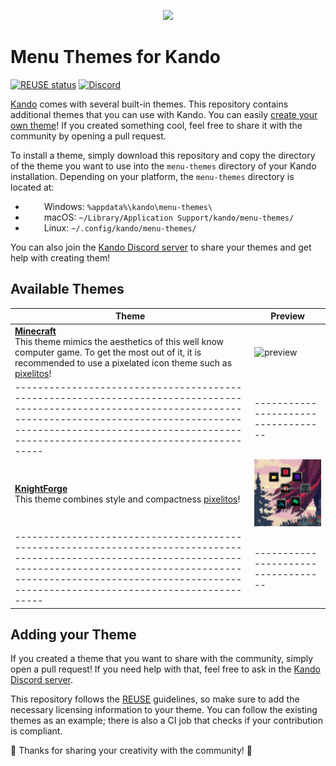<!--
SPDX-FileCopyrightText: Simon Schneegans <code@simonschneegans.de>
SPDX-License-Identifier: CC-BY-4.0
-->

<p align="center">
  <img src="banner.png" />
</p>

# Menu Themes for Kando

[![REUSE status](https://api.reuse.software/badge/github.com/kando-menu/menu-themes)](https://api.reuse.software/info/github.com/kando-menu/menu-themes)
[![Discord](https://img.shields.io/discord/1124300911574003732?logo=discord&label=Discord&color=%235865f2)](https://discord.gg/hZwbVSDkhy)

[Kando](https://github.com/kando-menu/kando) comes with several built-in themes.
This repository contains additional themes that you can use with Kando.
You can easily [create your own theme](https://github.com/kando-menu/kando/blob/main/docs/menu-themes.md)!
If you created something cool, feel free to share it with the community by opening a pull request.

To install a theme, simply download this repository and copy the directory of the theme you want to use into the `menu-themes` directory of your Kando installation.
Depending on your platform, the `menu-themes` directory is located at:

- <img height="14" width="26" src="https://upload.wikimedia.org/wikipedia/commons/c/c4/Windows_logo_-_2021_%28Black%29.svg" /> Windows: `%appdata%\kando\menu-themes\`
- <img height="14" width="26" src="https://cdn.simpleicons.org/apple" /> macOS: `~/Library/Application Support/kando/menu-themes/`
- <img height="14" width="26" src="https://cdn.simpleicons.org/linux/black" /> Linux: `~/.config/kando/menu-themes/`

You can also join the [Kando Discord server](https://discord.gg/hZwbVSDkhy) to share your themes and get help with creating them!

## Available Themes

| Theme                                                                                                                                                                                                                                                 | Preview                             |
| ----------------------------------------------------------------------------------------------------------------------------------------------------------------------------------------------------------------------------------------------------- | ----------------------------------- |
| [**Minecraft**](./minecraft)<br>This theme mimics the aesthetics of this well know computer game. To get the most out of it, it is recommended to use a pixelated icon theme such as [pixelitos](https://github.com/ItzSelenux/pixelitos-icon-theme)! | ![preview](./minecraft/preview.jpg) |
----------------------------------------------------------------------------------------------------------------------------------------------------------------------------------------------------------------------------------------------------- | ----------------------------------- |
| [**KnightForge**](./KnightForge)<br>This theme combines style and compactness [pixelitos](https://github.com/ItzSelenux/pixelitos-icon-theme)! | ![preview](./KnightForge/preview.jpg) |
----------------------------------------------------------------------------------------------------------------------------------------------------------------------------------------------------------------------------------------------------- | ----------------------------------- |

## Adding your Theme

If you created a theme that you want to share with the community, simply open a pull request!
If you need help with that, feel free to ask in the [Kando Discord server](https://discord.gg/hZwbVSDkhy).

This repository follows the [REUSE](https://reuse.software/) guidelines, so make sure to add the necessary licensing information to your theme.
You can follow the existing themes as an example; there is also a CI job that checks if your contribution is compliant.

💖 Thanks for sharing your creativity with the community! 💖
